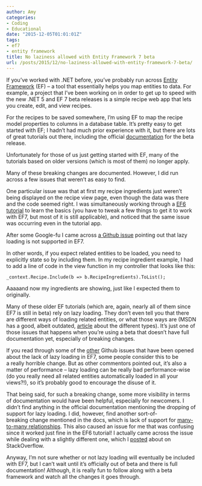 ```yaml
---
author: Amy
categories:
- Coding
- Educational
date: "2015-12-05T01:01:01Z"
tags:
- ef7
- entity framework
title: No laziness allowed with Entity Framework 7 beta
url: /posts/2015/12/no-laziness-allowed-with-entity-framework-7-beta/
---
```


If you&#8217;ve worked with .NET before, you&#8217;ve probably run across <a href="http://www.asp.net/entity-framework" target="_blank">Entity Framework</a> (EF) &#8211; a tool that essentially helps you map entities to data. For example, a project that I&#8217;ve been working on in order to get up to speed with the new .NET 5 and EF 7 beta releases is a simple recipe web app that lets you create, edit, and view recipes.

For the recipes to be saved somewhere, I&#8217;m using EF to map the recipe model properties to columns in a database table. It&#8217;s pretty easy to get started with EF; I hadn&#8217;t had much prior experience with it, but there are lots of great tutorials out there, including the official <a href="http://ef.readthedocs.io/en/latest/" target="_blank">documentation</a> for the beta release.

Unfortunately for those of us just getting started with EF, many of the tutorials based on older versions (which is most of them) no longer apply.

Many of these breaking changes are documented. However, I did run across a few issues that weren&#8217;t as easy to find.

One particular issue was that at first my recipe ingredients just weren&#8217;t being displayed on the recipe view page, even though the data was there and the code seemed right. I was simultaneously working through a <a href="http://www.asp.net/mvc/overview/getting-started/getting-started-with-ef-using-mvc/creating-an-entity-framework-data-model-for-an-asp-net-mvc-application" target="_blank">EF6 tutorial</a> to learn the basics (you have to tweak a few things to get it to work with EF7, but most of it is still applicable), and noticed that the same issue was occurring even in the tutorial app.

After some Google-fu I came across <a href="https://github.com/aspnet/EntityFramework/issues/3312" target="_blank">a Github issue</a> pointing out that lazy loading is not supported in EF7.

In other words, if you expect related entities to be loaded, you need to explicitly state so by including them. In my recipe ingredient example, I had to add a line of code in the view function in my controller that looks like this:

`_context.Recipe.Include(b => b.RecipeIngredients).ToList();`

Aaaaand now my ingredients are showing, just like I expected them to originally.

Many of these older EF tutorials (which are, again, nearly all of them since EF7 is still in beta) rely on lazy loading. They don&#8217;t even tell you that there are different ways of loading related entities, or what those ways are (MSDN has a good, albeit outdated, <a href="https://msdn.microsoft.com/en-us/data/jj574232.aspx" target="_blank">article</a> about the different types). It&#8217;s just one of those issues that happens when you&#8217;re using a beta that doesn&#8217;t have full documentation yet, especially of breaking changes.

If you read through some of the <a href="https://github.com/aspnet/EntityFramework/issues/3797" target="_blank">other</a> Github issues that have been opened about the lack of lazy loading in EF7, some people consider this to be a really horrible change. But as other commentors pointed out, it&#8217;s also a matter of performance &#8211; lazy loading can be really bad performance-wise (do you really need all related entities automatically loaded in all your views?!), so it&#8217;s probably good to encourage the disuse of it.

That being said, for such a breaking change, some more visibility in terms of documentation would have been helpful, especially for newcomers. I didn&#8217;t find anything in the official documentation mentioning the dropping of support for lazy loading. I did, however, find another sort-of-breaking change mentioned in the docs, which is lack of support for <a href="http://ef.readthedocs.io/en/latest/modeling/relationships.html#many-to-many" target="_blank">many-to-many relationships</a>. This also caused an issue for me that was confusing since it worked just fine in the EF6 tutorial! I actually came across the issue while dealing with a slightly different one, which I <a href="http://stackoverflow.com/questions/34098247/in-entity-framework-with-mvc-how-to-create-related-entity-of-related-entity-at" target="_blank">posted</a> about on StackOverflow.

Anyway, I&#8217;m not sure whether or not lazy loading will eventually be included with EF7, but I can&#8217;t wait until it&#8217;s officially out of beta and there is full documentation! Although, it is really fun to follow along with a beta framework and watch all the changes it goes through.